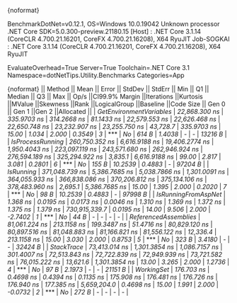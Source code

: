 {noformat}

BenchmarkDotNet=v0.12.1, OS=Windows 10.0.19042
Unknown processor
.NET Core SDK=5.0.300-preview.21180.15
  [Host]     : .NET Core 3.1.14 (CoreCLR 4.700.21.16201, CoreFX 4.700.21.16208), X64 RyuJIT
  Job-SOGKAI : .NET Core 3.1.14 (CoreCLR 4.700.21.16201, CoreFX 4.700.21.16208), X64 RyuJIT

EvaluateOverhead=True  Server=True  Toolchain=.NET Core 3.1  
Namespace=dotNetTips.Utility.Benchmarks  Categories=App  

{noformat}
||                 Method ||          Mean ||        Error ||        StdDev ||       StdErr ||           Min ||            Q1 ||        Median ||            Q3 ||           Max ||         Op/s ||CI99.9% Margin ||Iterations ||Kurtosis ||MValue ||Skewness ||Rank ||LogicalGroup ||Baseline ||Code Size ||  Gen 0 || Gen 1 ||Gen 2 ||Allocated ||
| *GetEnvironmentVariables* |  *22,868.300 ns* |   *335.9703 ns* |    *314.2668 ns* |    *81.1433 ns* |  *22,579.553 ns* |  *22,626.468 ns* |  *22,650.748 ns* |  *23,232.907 ns* |  *23,255.750 ns* |      *43,728.7* |    *335.9703 ns* |      *15.00* |    *1.034* |  *2.000* |   *0.3549* |    *3* |            *** |       *No* |     *614 B* |  *1.4038* |      *-* |     *-* |   *13216 B* |
|        *IsProcessRunning* | *260,750.352 ns* | *6,616.9188 ns* | *19,406.2774 ns* | *1,950.4043 ns* | *223,097.119 ns* | *243,571.680 ns* | *262,946.924 ns* | *276,594.189 ns* | *325,294.922 ns* |       *3,835.1* |  *6,616.9188 ns* |      *99.00* |    *2.817* |  *3.081* |   *0.2801* |    *6* |            *** |       *No* |     *155 B* | *10.2539* | *0.4883* |     *-* |   *97204 B* |
|               *IsRunning* | *371,048.739 ns* | *5,386.7685 ns* |  *5,038.7866 ns* | *1,301.0091 ns* | *364,055.933 ns* | *366,838.086 ns* | *370,206.812 ns* | *375,134.106 ns* | *378,483.960 ns* |       *2,695.1* |  *5,386.7685 ns* |      *15.00* |    *1.395* |  *2.000* |   *0.2020* |    *7* |            *** |       *No* |      *98 B* | *10.2539* | *0.4883* |     *-* |   *97998 B* |
|     *IsRunningFromAspNet* |       *1.368 ns* |     *0.0195 ns* |      *0.0173 ns* |     *0.0046 ns* |       *1.310 ns* |       *1.369 ns* |       *1.372 ns* |       *1.375 ns* |       *1.379 ns* | *730,915,339.7* |      *0.0195 ns* |      *14.00* |    *9.506* |  *2.000* |  *-2.7402* |    *1* |            *** |       *No* |      *44 B* |       *-* |      *-* |     *-* |         *-* |
|    *ReferencedAssemblies* |  *81,061.224 ns* |   *213.1158 ns* |    *199.3487 ns* |    *51.4716 ns* |  *80,829.120 ns* |  *80,897.516 ns* |  *81,048.883 ns* |  *81,166.821 ns* |  *81,556.122 ns* |      *12,336.4* |    *213.1158 ns* |      *15.00* |    *3.030* |  *2.000* |   *0.8753* |    *5* |            *** |       *No* |     *323 B* |  *3.4180* |      *-* |     *-* |   *32424 B* |
|              *StackTrace* |  *73,413.014 ns* | *1,301.3854 ns* |  *1,086.7157 ns* |   *301.4007 ns* |  *72,513.843 ns* |  *72,722.839 ns* |  *72,949.939 ns* |  *73,721.582 ns* |  *76,015.222 ns* |      *13,621.6* |  *1,301.3854 ns* |      *13.00* |    *3.265* |  *2.000* |   *1.2736* |    *4* |            *** |       *No* |      *97 B* |  *2.1973* |      *-* |     *-* |   *21151 B* |
|              *WorkingSet* |     *176.703 ns* |     *0.4698 ns* |      *0.4394 ns* |     *0.1135 ns* |     *175.908 ns* |     *176.481 ns* |     *176.726 ns* |     *176.940 ns* |     *177.385 ns* |   *5,659,204.0* |      *0.4698 ns* |      *15.00* |    *1.991* |  *2.000* |  *-0.0732* |    *2* |            *** |       *No* |     *272 B* |       *-* |      *-* |     *-* |         *-* |
